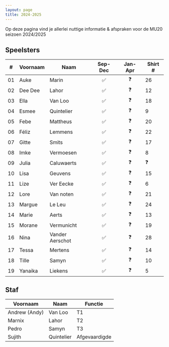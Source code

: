 ```yaml
---
layout: page
title: 2024-2025
---
```

Op deze pagina vind je allerlei nuttige informatie & afspraken voor de MU20 seizoen 2024/2025

## Speelsters

\#  | Voornaam  | Naam  | Sep-Dec   | Jan-Apr   | Shirt \#
--- |---        |---    |:---:      |:---:      |---
01  |Auke | Marin | ✅ | ❓ | 26
02  |Dee Dee	| Lahor | ✅ | ❓ | 12
03  |Ella	| Van Loo | ✅ | ❓ | 18
04  |Esmee	| Quintelier | ✅ | ❓ | 9
05  |Febe	| Mattheus | ✅ | ❓ | 20
06  |Féliz	| Lemmens | ✅ | ❓ | 22
07  |Gitte	| Smits | ✅ | ❓ | 17
08  |Imke	| Vermoesen | ✅ | ❓ | 8
09  |Julia	| Caluwaerts | ✅ | ❓ | ❓
10  |Lisa	| Geuvens | ✅ | ❓ | 15
11  |Lize	| Ver Eecke | ✅ | ❓ | 6
12  |Lore	| Van noten | ✅ | ❓ | 21
13  |Margue	| Le Leu | ✅ | ❓ | 24
14  |Marie	| Aerts | ✅ | ❓ | 13
15  |Morane	| Vermunicht | ✅ | ❓ | 19
16  |Nina	| Vander Aerschot | ✅ | ❓ | 28
17  |Tessa	| Mertens | ✅ | ❓ | 14
18  |Tille	| Samyn | ✅ | ❓ | 10
19  |Yanaika	| Liekens | ✅ | ❓ | 5

## Staf

Voornaam | Naam | Functie
---|---|---
 Andrew (Andy) | Van Loo | T1
 Marnix | Lahor | T2
 Pedro | Samyn | T3
 Sujith | Quintelier | Afgevaardigde
